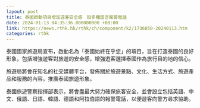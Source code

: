 ```yaml
---
layout: post
title: 泰國啟動項目增加遊客安全感　設多種語言報警電話
date: 2024-01-13 04:35:36.000000000 +08:00
link: https://news.rthk.hk/rthk/ch/component/k2/1736050-20240113.htm
categories: rthk
---
```


泰國國家旅遊局宣布，啟動名為「泰國始終在乎您」的項目，旨在打造泰國的良好形象，包括增強遊客對旅遊的安全感，增強遊客選擇泰國作為旅行目的地的信心。

旅遊局將會在知名的社交媒體平台，發佈關於旅遊景點、文化、生活方式、旅遊產品和服務的內容，推廣泰國旅遊形象。
 
泰國旅遊警察指揮部表示，將會盡最大努力確保旅客安全，並會設立包括英語、中文、俄語、日語、韓語、德語和阿拉伯語的報警電話，以便遊客向警方尋求協助。
